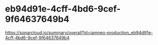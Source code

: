 # eb94d91e-4cff-4bd6-9cef-9f64637649b4
https://sonarcloud.io/summary/overall?id=iamneo-production_eb94d91e-4cff-4bd6-9cef-9f64637649b4
